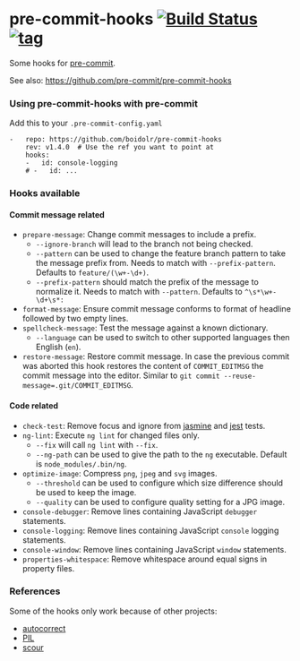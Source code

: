 pre-commit-hooks [![Build Status](https://travis-ci.org/boidolr/pre-commit-hooks.svg?branch=master)](https://travis-ci.org/boidolr/pre-commit-hooks) [![tag](https://img.shields.io/github/v/tag/boidolr/pre-commit-hooks)](https://github.com/boidolr/pre-commit-hooks/tags)
================

Some hooks for [pre-commit](https://github.com/pre-commit/pre-commit).

See also: https://github.com/pre-commit/pre-commit-hooks


### Using pre-commit-hooks with pre-commit

Add this to your `.pre-commit-config.yaml`

    -   repo: https://github.com/boidolr/pre-commit-hooks
        rev: v1.4.0  # Use the ref you want to point at
        hooks:
        -   id: console-logging
        # -   id: ...


### Hooks available

#### Commit message related

- `prepare-message`: Change commit messages to include a prefix.
    - `--ignore-branch` will lead to the branch not being checked.
    - `--pattern` can be used to change the feature branch pattern to take the message prefix from.
        Needs to match with `--prefix-pattern`. Defaults to `feature/(\w+-\d+)`.
    - `--prefix-pattern` should match the prefix of the message to normalize it.
        Needs to match with `--pattern`. Defaults to `^\s*\w+-\d+\s*:`
- `format-message`: Ensure commit message conforms to format of headline followed by two empty lines.
- `spellcheck-message`: Test the message against a known dictionary.
    - `--language` can be used to switch to other supported languages then English (`en`).
- `restore-message`: Restore commit message.
    In case the previous commit was aborted this hook restores the content of `COMMIT_EDITMSG` the commit message into the editor.
    Similar to `git commit --reuse-message=.git/COMMIT_EDITMSG`.

#### Code related

- `check-test`: Remove focus and ignore from [jasmine](https://jasmine.github.io/) and [jest](https://jestjs.io/) tests.
- `ng-lint`: Execute `ng lint` for changed files only.
    - `--fix` will call `ng lint` with `--fix`.
    - `--ng-path` can be used to give the path to the `ng` executable. Default is `node_modules/.bin/ng`.
- `optimize-image`: Compress `png`, `jpeg` and `svg` images.
    - `--threshold` can be used to configure which size difference should be used to keep the image.
    - `--quality` can be used to configure quality setting for a JPG image.
- `console-debugger`: Remove lines containing JavaScript `debugger` statements.
- `console-logging`: Remove lines containing JavaScript `console` logging statements.
- `console-window`: Remove lines containing JavaScript `window` statements.
- `properties-whitespace`: Remove whitespace around equal signs in property files.


### References

Some of the hooks only work because of other projects:

- [autocorrect](https://github.com/fsondej/autocorrect)
- [PIL](https://github.com/python-pillow/Pillow)
- [scour](https://github.com/scour-project/scour)
